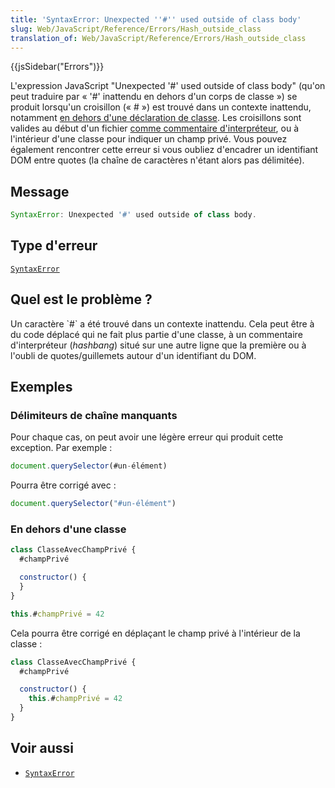 ```yaml
---
title: 'SyntaxError: Unexpected ''#'' used outside of class body'
slug: Web/JavaScript/Reference/Errors/Hash_outside_class
translation_of: Web/JavaScript/Reference/Errors/Hash_outside_class
---
```

{{jsSidebar("Errors")}}

L'expression JavaScript "Unexpected '#' used outside of class body" (qu'on peut traduire par «&nbsp;'#' inattendu en dehors d'un corps de classe&nbsp;») se produit lorsqu'un croisillon («&nbsp;#&nbsp;») est trouvé dans un contexte inattendu, notamment [en dehors d'une déclaration de classe](/fr/docs/Web/JavaScript/Reference/Classes/Private_class_fields). Les croisillons sont valides au début d'un fichier [comme commentaire d'interpréteur](/fr/docs/Web/JavaScript/Reference/Lexical_grammar), ou à l'intérieur d'une classe pour indiquer un champ privé. Vous pouvez également rencontrer cette erreur si vous oubliez d'encadrer un identifiant DOM entre quotes (la chaîne de caractères n'étant alors pas délimitée).

## Message

```js
SyntaxError: Unexpected '#' used outside of class body.
```

## Type d'erreur

[`SyntaxError`](/fr/docs/Web/JavaScript/Reference/Global_Objects/SyntaxError)

## Quel est le problème&nbsp;?

Un caractère \`#\` a été trouvé dans un contexte inattendu. Cela peut être à du code déplacé qui ne fait plus partie d'une classe, à un commentaire d'interpréteur (<i lang="en">hashbang</i>) situé sur une autre ligne que la première ou à l'oubli de quotes/guillemets autour d'un identifiant du DOM.

## Exemples

### Délimiteurs de chaîne manquants

Pour chaque cas, on peut avoir une légère erreur qui produit cette exception. Par exemple&nbsp;:

```js example-bad
document.querySelector(#un-élément)
```

Pourra être corrigé avec&nbsp;:

```js example-good
document.querySelector("#un-élément")
```

### En dehors d'une classe

```js example-bad
class ClasseAvecChampPrivé {
  #champPrivé

  constructor() {
  }
}

this.#champPrivé = 42
```

Cela pourra être corrigé en déplaçant le champ privé à l'intérieur de la classe&nbsp;:

```js example-good
class ClasseAvecChampPrivé {
  #champPrivé

  constructor() {
    this.#champPrivé = 42
  }
}
```

## Voir aussi

- [`SyntaxError`](/fr/docs/Web/JavaScript/Reference/Global_Objects/SyntaxError)
